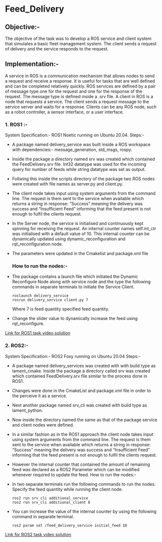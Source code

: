 # Feed_Delivery

## Objective:-
The objective of the task was to develop a ROS service and client system that 
simulates a basic fleet management system. The client sends a request of 
delivery and the service responds to the request.

## Implementation:-

A service in ROS is a communication mechanism that allows nodes to send a 
request and receive a response. It is useful for tasks that are well defined and 
can be completed relatively quickly. ROS services are defined by a pair of 
message type one for the request and one for the response of the request. The 
message type is defined inside a .srv file.
A client in ROS is a node that requests a service. The client sends a request
message to the service server and waits for a response. Clients can be any ROS 
node, such as a robot controller, a sensor interface, or a user interface.

### 1.	ROS1 :-
System Specification:- ROS1 Noetic running on Ubuntu 20.04.
Steps:- 
-	 A package named delivery_service was built inside a ROS workspace with dependencies:- message_generation, std_msgs, rospy.
-	Inside the package a directory named srv was created which contained the FeedDelivery.srv file. Int32 datatype was used for the incoming query for number of feeds while string datatype was set as output.
-	Follwing this inside the scripts directory of the package two ROS nodes were created with file names as server.py and client.py.
-	The client node takes input using system arguments from the command line. The request is them sent to the service when available which returns a string in response: “Success” meaning the delivery was success and “Insufficient Feed” informing that the feed present is not enough to fulfil the clients request.
-	In the Server node, the service is initialised and continuously kept spinning for receiving the request. An internal counter names self.int_ctr was initialised with a default value of 10. This internal counter can be dynamically updated using dynamic_reconfiguration and rqt_reconfiguration node.
-	The parameters were updated in the Cmakelist and package.xml file

    ### How to run the nodes:-
-	The package contains a launch file which initiated the Dynamic Reconfigure Node along with service node and the type the following commands in separate terminals to initiate the Service Client.	

        roslaunch delivery_service 
        rosrun delivery_service client.py 7

    Where 7 is feed quantity specified feed quantity.
-	Change the slider value to dynamically increase the feed using rqt_reconfigure.

[Link for ROS1 task video solution]( https://drive.google.com/file/d/1kbKI354APoEtuVnq4dy2fbdjsPEiT6pu/view?usp=sharing )

### 2.	ROS2:-
System Specification:- ROS2 Foxy running on Ubuntu 20.04
Steps:-
-	A package named delivery_services was created with with build type as lament_cmake. Inside the package a directory called srv was created which contained FeedDelivery.srv file similar to the process done in ROS1.
-	Changes were done in the CmakeList and package.xml file in order to the perceive it as a service.
-	Next another package named srv_cli was created with build type as lament_python.
-	Now inside the directory named the same as that of the package service and client nodes were defined.
-	In a similar fashion as in the ROS1 approach the client node takes input using system arguments from the command line. The request is them sent to the service when available which returns a string in response: “Success” meaning the delivery was success and “Insufficient Feed” informing that the feed present is not enough to fulfil the clients request.
-	However the internal counter that contained the amount of remaining feed was declared as a ROS2 Parameter which can be modified whenever required to update the feed.
How to run the nodes:-
-	In two separate terminals run the following commands to run the nodes. Specify the feed quantity while running the client node.

        ros2 run srv_cli additional_service
        ros2 run srv_cli additional_client 8

-	You can increase the value of the internal counter by using the following command in separate terminal.

        ros2 param set /feed_delivery_service initial_feed 10

[Link for ROS2 task video solution]( https://drive.google.com/file/d/1lXknmT0MxECznBpVd-pXU5Ut-E3ZMW_A/view?usp=sharing )